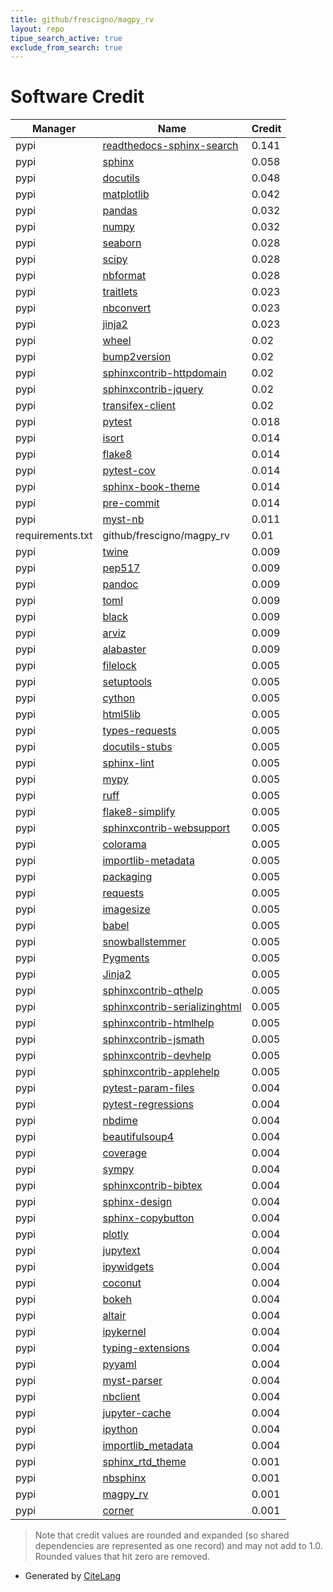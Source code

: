 ```yaml
---
title: github/frescigno/magpy_rv
layout: repo
tipue_search_active: true
exclude_from_search: true
---
```

# Software Credit

|Manager|Name|Credit|
|-------|----|------|
|pypi|[readthedocs-sphinx-search](https://github.com/readthedocs/readthedocs-sphinx-search)|0.141|
|pypi|[sphinx](https://www.sphinx-doc.org/)|0.058|
|pypi|[docutils](https://pypi.org/project/docutils)|0.048|
|pypi|[matplotlib](https://pypi.org/project/matplotlib)|0.042|
|pypi|[pandas](https://pypi.org/project/pandas)|0.032|
|pypi|[numpy](https://pypi.org/project/numpy)|0.032|
|pypi|[seaborn](https://pypi.org/project/seaborn)|0.028|
|pypi|[scipy](https://pypi.org/project/scipy)|0.028|
|pypi|[nbformat](https://pypi.org/project/nbformat)|0.028|
|pypi|[traitlets](https://pypi.org/project/traitlets)|0.023|
|pypi|[nbconvert](https://pypi.org/project/nbconvert)|0.023|
|pypi|[jinja2](https://pypi.org/project/jinja2)|0.023|
|pypi|[wheel](https://pypi.org/project/wheel)|0.02|
|pypi|[bump2version](https://pypi.org/project/bump2version)|0.02|
|pypi|[sphinxcontrib-httpdomain](https://pypi.org/project/sphinxcontrib-httpdomain)|0.02|
|pypi|[sphinxcontrib-jquery](https://pypi.org/project/sphinxcontrib-jquery)|0.02|
|pypi|[transifex-client](https://pypi.org/project/transifex-client)|0.02|
|pypi|[pytest](https://pypi.org/project/pytest)|0.018|
|pypi|[isort](https://pypi.org/project/isort)|0.014|
|pypi|[flake8](https://pypi.org/project/flake8)|0.014|
|pypi|[pytest-cov](https://pypi.org/project/pytest-cov)|0.014|
|pypi|[sphinx-book-theme](https://pypi.org/project/sphinx-book-theme)|0.014|
|pypi|[pre-commit](https://pypi.org/project/pre-commit)|0.014|
|pypi|[myst-nb](https://github.com/executablebooks/myst-nb)|0.011|
|requirements.txt|github/frescigno/magpy_rv|0.01|
|pypi|[twine](https://pypi.org/project/twine)|0.009|
|pypi|[pep517](https://pypi.org/project/pep517)|0.009|
|pypi|[pandoc](https://pypi.org/project/pandoc)|0.009|
|pypi|[toml](https://pypi.org/project/toml)|0.009|
|pypi|[black](https://pypi.org/project/black)|0.009|
|pypi|[arviz](https://pypi.org/project/arviz)|0.009|
|pypi|[alabaster](https://pypi.org/project/alabaster)|0.009|
|pypi|[filelock](https://github.com/tox-dev/py-filelock)|0.005|
|pypi|[setuptools](https://pypi.org/project/setuptools)|0.005|
|pypi|[cython](https://pypi.org/project/cython)|0.005|
|pypi|[html5lib](https://pypi.org/project/html5lib)|0.005|
|pypi|[types-requests](https://pypi.org/project/types-requests)|0.005|
|pypi|[docutils-stubs](https://pypi.org/project/docutils-stubs)|0.005|
|pypi|[sphinx-lint](https://pypi.org/project/sphinx-lint)|0.005|
|pypi|[mypy](https://pypi.org/project/mypy)|0.005|
|pypi|[ruff](https://pypi.org/project/ruff)|0.005|
|pypi|[flake8-simplify](https://pypi.org/project/flake8-simplify)|0.005|
|pypi|[sphinxcontrib-websupport](https://pypi.org/project/sphinxcontrib-websupport)|0.005|
|pypi|[colorama](https://pypi.org/project/colorama)|0.005|
|pypi|[importlib-metadata](https://pypi.org/project/importlib-metadata)|0.005|
|pypi|[packaging](https://pypi.org/project/packaging)|0.005|
|pypi|[requests](https://pypi.org/project/requests)|0.005|
|pypi|[imagesize](https://pypi.org/project/imagesize)|0.005|
|pypi|[babel](https://pypi.org/project/babel)|0.005|
|pypi|[snowballstemmer](https://pypi.org/project/snowballstemmer)|0.005|
|pypi|[Pygments](https://pypi.org/project/Pygments)|0.005|
|pypi|[Jinja2](https://pypi.org/project/Jinja2)|0.005|
|pypi|[sphinxcontrib-qthelp](https://pypi.org/project/sphinxcontrib-qthelp)|0.005|
|pypi|[sphinxcontrib-serializinghtml](https://pypi.org/project/sphinxcontrib-serializinghtml)|0.005|
|pypi|[sphinxcontrib-htmlhelp](https://pypi.org/project/sphinxcontrib-htmlhelp)|0.005|
|pypi|[sphinxcontrib-jsmath](https://pypi.org/project/sphinxcontrib-jsmath)|0.005|
|pypi|[sphinxcontrib-devhelp](https://pypi.org/project/sphinxcontrib-devhelp)|0.005|
|pypi|[sphinxcontrib-applehelp](https://pypi.org/project/sphinxcontrib-applehelp)|0.005|
|pypi|[pytest-param-files](https://pypi.org/project/pytest-param-files)|0.004|
|pypi|[pytest-regressions](https://pypi.org/project/pytest-regressions)|0.004|
|pypi|[nbdime](https://pypi.org/project/nbdime)|0.004|
|pypi|[beautifulsoup4](https://pypi.org/project/beautifulsoup4)|0.004|
|pypi|[coverage](https://pypi.org/project/coverage)|0.004|
|pypi|[sympy](https://pypi.org/project/sympy)|0.004|
|pypi|[sphinxcontrib-bibtex](https://pypi.org/project/sphinxcontrib-bibtex)|0.004|
|pypi|[sphinx-design](https://pypi.org/project/sphinx-design)|0.004|
|pypi|[sphinx-copybutton](https://pypi.org/project/sphinx-copybutton)|0.004|
|pypi|[plotly](https://pypi.org/project/plotly)|0.004|
|pypi|[jupytext](https://pypi.org/project/jupytext)|0.004|
|pypi|[ipywidgets](https://pypi.org/project/ipywidgets)|0.004|
|pypi|[coconut](https://pypi.org/project/coconut)|0.004|
|pypi|[bokeh](https://pypi.org/project/bokeh)|0.004|
|pypi|[altair](https://pypi.org/project/altair)|0.004|
|pypi|[ipykernel](https://pypi.org/project/ipykernel)|0.004|
|pypi|[typing-extensions](https://pypi.org/project/typing-extensions)|0.004|
|pypi|[pyyaml](https://pypi.org/project/pyyaml)|0.004|
|pypi|[myst-parser](https://pypi.org/project/myst-parser)|0.004|
|pypi|[nbclient](https://pypi.org/project/nbclient)|0.004|
|pypi|[jupyter-cache](https://pypi.org/project/jupyter-cache)|0.004|
|pypi|[ipython](https://pypi.org/project/ipython)|0.004|
|pypi|[importlib_metadata](https://pypi.org/project/importlib_metadata)|0.004|
|pypi|[sphinx_rtd_theme](https://github.com/readthedocs/sphinx_rtd_theme)|0.001|
|pypi|[nbsphinx](https://nbsphinx.readthedocs.io/)|0.001|
|pypi|[magpy_rv](https://github.com/frescigno/MAGPy_RV)|0.001|
|pypi|[corner](https://corner.readthedocs.io)|0.001|


> Note that credit values are rounded and expanded (so shared dependencies are represented as one record) and may not add to 1.0. Rounded values that hit zero are removed.


- Generated by [CiteLang](https://github.com/vsoch/citelang)

